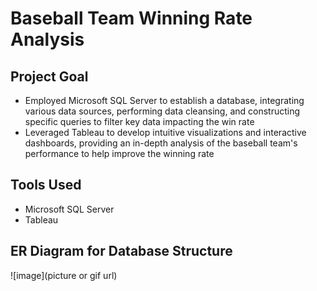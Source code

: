 # Baseball Team Winning Rate Analysis

## Project Goal
* Employed Microsoft SQL Server to establish a database, integrating various data sources, performing data cleansing, and constructing specific queries to filter key data impacting the win rate
* Leveraged Tableau to develop intuitive visualizations and interactive dashboards, providing an in-depth analysis of the baseball team's performance to help improve the winning rate

## Tools Used
* Microsoft SQL Server
* Tableau

## ER Diagram for Database Structure
![image](picture or gif url)
